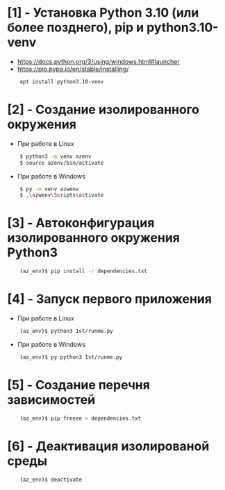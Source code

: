 # [1] - Установка Python 3.10 (или более позднего), pip и python3.10-venv
* https://docs.python.org/3/using/windows.html#launcher
* https://pip.pypa.io/en/stable/installing/
```bash
    apt install python3.10-venv
```


# [2] - Создание изолированного окружения
* При работе в Linux
```bash
    $ python3 -m venv azenv
    $ source azenv/bin/activate
```
* При работе в Windows
```bash
    $ py -m venv azwenv
    $ .\azwenv\Scripts\activate
```


# [3] - Автоконфигурация изолированного окружения Python3
```bash
    (az_env)$ pip install -r dependencies.txt
```


# [4] - Запуск первого приложения
* При работе в Linux
```bash
    (az_env)$ python3 1st/runme.py
```
* При работе в Windows
```bash
    (az_env)$ py python3 1st/runme.py
```


# [5] - Создание перечня зависимостей
```bash
    (az_env)$ pip freeze > dependencies.txt
```


# [6] - Деактивация изолированой среды
```bash
    (az_env)$ deactivate
```
